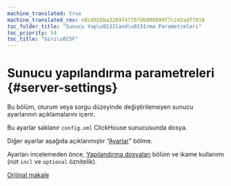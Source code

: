 ```yaml
---
machine_translated: true
machine_translated_rev: e8cd92bba3269f47787db090899f7c242adf7818
toc_folder_title: "Sunucu Yap\u0131land\u0131rma Parametreleri"
toc_priority: 54
toc_title: "Giri\u015F"
---
```


# Sunucu yapılandırma parametreleri {#server-settings}

Bu bölüm, oturum veya sorgu düzeyinde değiştirilemeyen sunucu ayarlarının açıklamalarını içerir.

Bu ayarlar saklanır `config.xml` ClickHouse sunucusunda dosya.

Diğer ayarlar aşağıda açıklanmıştır “[Ayarlar](../settings/index.md#settings)” bölme.

Ayarları incelemeden önce, [Yapılandırma dosyaları](../configuration_files.md#configuration_files) bölüm ve ikame kullanımı (not `incl` ve `optional` öznitelik).

[Orijinal makale](https://clickhouse.tech/docs/en/operations/server_configuration_parameters/) <!--hide-->
